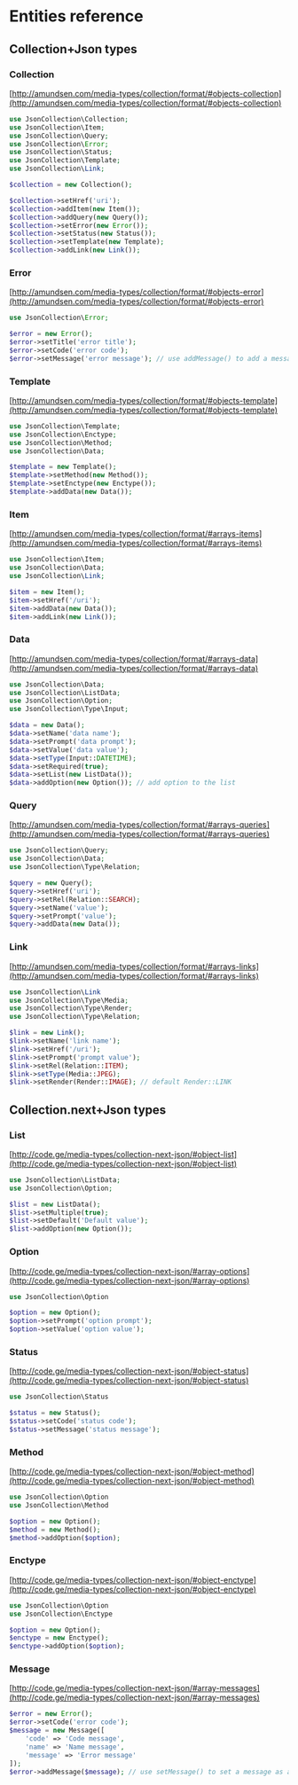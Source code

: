# Entities reference

## Collection+Json types

### Collection

[http://amundsen.com/media-types/collection/format/#objects-collection](http://amundsen.com/media-types/collection/format/#objects-collection)

```php
use JsonCollection\Collection;
use JsonCollection\Item;
use JsonCollection\Query;
use JsonCollection\Error;
use JsonCollection\Status;
use JsonCollection\Template;
use JsonCollection\Link;

$collection = new Collection();

$collection->setHref('uri');
$collection->addItem(new Item());
$collection->addQuery(new Query());
$collection->setError(new Error());
$collection->setStatus(new Status());
$collection->setTemplate(new Template);
$collection->addLink(new Link());
```

### Error

[http://amundsen.com/media-types/collection/format/#objects-error](http://amundsen.com/media-types/collection/format/#objects-error)

```php
use JsonCollection\Error;

$error = new Error();
$error->setTitle('error title');
$error->setCode('error code');
$error->setMessage('error message'); // use addMessage() to add a message as an object instead
```

### Template

[http://amundsen.com/media-types/collection/format/#objects-template](http://amundsen.com/media-types/collection/format/#objects-template)

```php
use JsonCollection\Template;
use JsonCollection\Enctype;
use JsonCollection\Method;
use JsonCollection\Data;

$template = new Template();
$template->setMethod(new Method());
$template->setEnctype(new Enctype());
$template->addData(new Data());
```

### Item

[http://amundsen.com/media-types/collection/format/#arrays-items](http://amundsen.com/media-types/collection/format/#arrays-items)

```php
use JsonCollection\Item;
use JsonCollection\Data;
use JsonCollection\Link;

$item = new Item();
$item->setHref('/uri');
$item->addData(new Data());
$item->addLink(new Link());
```

### Data

[http://amundsen.com/media-types/collection/format/#arrays-data](http://amundsen.com/media-types/collection/format/#arrays-data)

```php
use JsonCollection\Data;
use JsonCollection\ListData;
use JsonCollection\Option;
use JsonCollection\Type\Input;

$data = new Data();
$data->setName('data name');
$data->setPrompt('data prompt');
$data->setValue('data value');
$data->setType(Input::DATETIME);
$data->setRequired(true);
$data->setList(new ListData());
$data->addOption(new Option()); // add option to the list
```

### Query

[http://amundsen.com/media-types/collection/format/#arrays-queries](http://amundsen.com/media-types/collection/format/#arrays-queries)

```php
use JsonCollection\Query;
use JsonCollection\Data;
use JsonCollection\Type\Relation;

$query = new Query();
$query->setHref('uri');
$query->setRel(Relation::SEARCH);
$query->setName('value');
$query->setPrompt('value');
$query->addData(new Data());
```

### Link

[http://amundsen.com/media-types/collection/format/#arrays-links](http://amundsen.com/media-types/collection/format/#arrays-links)

```php
use JsonCollection\Link
use JsonCollection\Type\Media;
use JsonCollection\Type\Render;
use JsonCollection\Type\Relation;

$link = new Link();
$link->setName('link name');
$link->setHref('/uri');
$link->setPrompt('prompt value');
$link->setRel(Relation::ITEM);
$link->setType(Media::JPEG);
$link->setRender(Render::IMAGE); // default Render::LINK
```

## Collection.next+Json types

### List

[http://code.ge/media-types/collection-next-json/#object-list](http://code.ge/media-types/collection-next-json/#object-list)

```php
use JsonCollection\ListData;
use JsonCollection\Option;

$list = new ListData();
$list->setMultiple(true);
$list->setDefault('Default value');
$list->addOption(new Option());
```

### Option

[http://code.ge/media-types/collection-next-json/#array-options](http://code.ge/media-types/collection-next-json/#array-options)

```php
use JsonCollection\Option

$option = new Option();
$option->setPrompt('option prompt');
$option->setValue('option value');
```

### Status

[http://code.ge/media-types/collection-next-json/#object-status](http://code.ge/media-types/collection-next-json/#object-status)

```php
use JsonCollection\Status

$status = new Status();
$status->setCode('status code');
$status->setMessage('status message');
```

### Method

[http://code.ge/media-types/collection-next-json/#object-method](http://code.ge/media-types/collection-next-json/#object-method)

```php
use JsonCollection\Option
use JsonCollection\Method

$option = new Option();
$method = new Method();
$method->addOption($option);
```

### Enctype

[http://code.ge/media-types/collection-next-json/#object-enctype](http://code.ge/media-types/collection-next-json/#object-enctype)

```php
use JsonCollection\Option
use JsonCollection\Enctype

$option = new Option();
$enctype = new Enctype();
$enctype->addOption($option);
```

### Message

[http://code.ge/media-types/collection-next-json/#array-messages](http://code.ge/media-types/collection-next-json/#array-messages)

```php
$error = new Error();
$error->setCode('error code');
$message = new Message([
    'code' => 'Code message',
    'name' => 'Name message',
    'message' => 'Error message'
]);
$error->addMessage($message); // use setMessage() to set a message as a string instead
```
